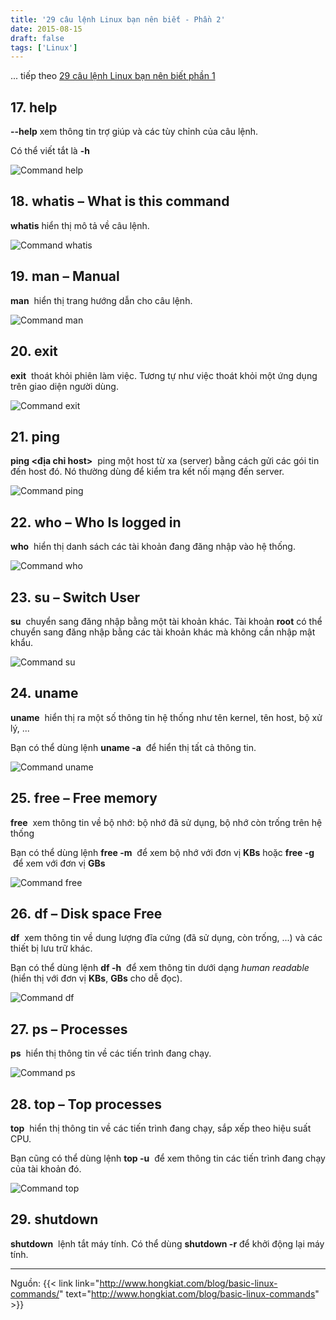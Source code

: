 ```yaml
---
title: '29 câu lệnh Linux bạn nên biết - Phần 2'
date: 2015-08-15
draft: false
tags: ['Linux']
---
```


... tiếp theo [29 câu lệnh Linux bạn nên biết phần 1](/blog/29-cau-lenh-linux-ban-nen-biet-phan-1)

## 17. help

**--help** xem thông tin trợ giúp và các tùy chỉnh của câu lệnh.

Có thể viết tắt là **-h**

![Command help](/images/linux-17-help.jpg)

## 18. whatis – What is this command

**whatis** hiển thị mô tả về câu lệnh.

![Command whatis](/images/linux-18-whatis.jpg)

## 19. man – Manual

**man** ​ hiển thị trang hướng dẫn cho câu lệnh.

![Command man](/images/linux-19-man.jpg)

## 20. exit

**exit** ​ thoát khỏi phiên làm việc. Tương tự như việc thoát khỏi một ứng dụng trên giao diện người dùng.

![Command exit](/images/linux-20-exit.jpg)

## 21. ping

**ping <địa chỉ host>** ​ ping một host từ xa (server) bằng cách gửi các gói tin đến host đó. Nó thường dùng để kiểm tra kết nối mạng đến server.

![Command ping](/images/linux-21-ping.jpg)

## 22. who – Who Is logged in

**who** ​ hiển thị danh sách các tài khoản đang đăng nhập vào hệ thống.

![Command who](/images/linux-22-who.jpg)

## 23. su – Switch User

**su** ​ chuyển sang đăng nhập bằng một tài khoản khác. Tài khoản **root** có thể chuyển sang đăng nhập bằng các tài khoản khác mà không cần nhập mật khẩu.

![Command su](/images/linux-23-su.jpg)

## 24. uname

**uname** ​ hiển thị ra một số thông tin hệ thống như tên kernel, tên host, bộ xử lý, ...

Bạn có thể dùng lệnh **uname -a** ​ để hiển thị tất cả thông tin.

![Command uname](/images/linux-24-uname.jpg)

## 25. free – Free memory

**free** ​ xem thông tin về bộ nhớ: bộ nhớ đã sử dụng, bộ nhớ còn trống trên hệ thống

Bạn có thể dùng lệnh **free -m** ​ để xem bộ nhớ với đơn vị **KBs** hoặc **free -g** ​ để xem với đơn vị **GBs**

![Command free](/images/linux-25-free.jpg)

## 26. df – Disk space Free

**df** ​ xem thông tin về dung lượng đĩa cứng (đã sử dụng, còn trống, ...) và các thiết bị lưu trữ khác.

Bạn có thể dùng lệnh **df -h** ​ để xem thông tin dưới dạng _human readable_ (hiển thị với đơn vị **KBs**, **GBs** cho dễ đọc).

![Command df](/images/linux-26-df.jpg)

## 27. ps – Processes

**ps** ​ hiển thị thông tin về các tiến trình đang chạy.

![Command ps](/images/linux-27-ps.jpg)

## 28. top – Top processes

**top** ​ hiển thị thông tin về các tiến trình đang chạy, sắp xếp theo hiệu suất CPU.

Bạn cũng có thể dùng lệnh **top -u** ​ để xem thông tin các tiến trình đang chạy của tài khoản đó.

![Command top](/images/linux-28-top.jpg)

## 29. shutdown

**shutdown** ​ lệnh tắt máy tính. Có thể dùng **shutdown -r** để khởi động lại máy tính.

---

Nguồn: {{< link link="http://www.hongkiat.com/blog/basic-linux-commands/" text="http://www.hongkiat.com/blog/basic-linux-commands" >}}

